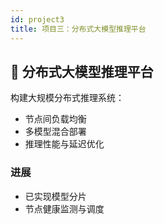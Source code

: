 ```yaml
---
id: project3
title: 项目三：分布式大模型推理平台
---
```


## 📡 分布式大模型推理平台

构建大规模分布式推理系统：

- 节点间负载均衡
- 多模型混合部署
- 推理性能与延迟优化

### 进展
- 已实现模型分片
- 节点健康监测与调度

